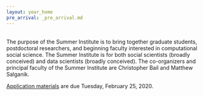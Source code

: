 ```yaml
---
layout: year_home
pre_arrival: _pre_arrival.md
---
```


<br>
The purpose of the Summer Institute is to bring together graduate students, postdoctoral researchers, and beginning faculty interested in computational social science. The Summer Institute is for both social scientists (broadly conceived) and data scientists (broadly conceived). The co-organizers and principal faculty of the Summer Institute are Christopher Bail and Matthew Salganik.

[Application materials](https://compsocialscience.github.io/summer-institute/2020/apply) are due Tuesday, February 25, 2020.
